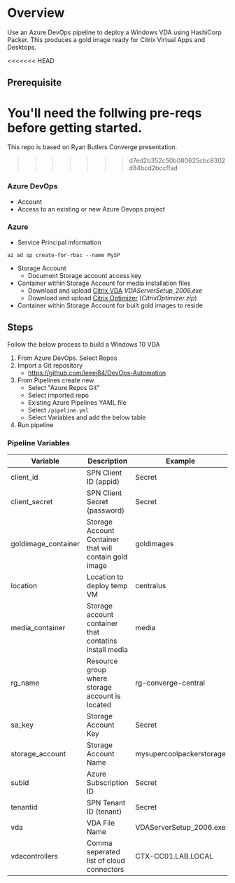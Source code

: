 # Overview
Use an Azure DevOps pipeline to deploy a Windows VDA using HashiCorp Packer.  This produces a gold image ready for Citrix Virtual Apps and Desktops.

<<<<<<< HEAD
## Prerequisite
You'll need the follwing pre-reqs before getting started.
=======
This repo is based on Ryan Butlers Converge presentation.
>>>>>>> d7ed2b352c50b080625cbc8302d84bcd2bccffad

### Azure DevOps
- Account 
- Access to an existing or new Azure Devops project

### Azure
- Service Principal information

`az ad sp create-for-rbac --name MySP`
- Storage Account
    - Document Storage account access key
- Container within Storage Account for media installation files
    - Download and upload [Citrix VDA](https://www.citrix.com/downloads/citrix-cloud/product-software/xenapp-and-xendesktop-service.html) *VDAServerSetup_2006.exe*
    - Download and upload [Citrix Optimizer](https://support.citrix.com/article/CTX224676) (*CitrixOptimizer.zip*)
- Container within Storage Account for built gold images to reside

## Steps
Follow the below process to build a Windows 10 VDA

1. From Azure DevOps. Select Repos
2. Import a Git repository
    - https://github.com/leeej84/DevOps-Automation
3. From Pipelines create new
    - Select "Azure Repos Git"
    - Select imported repo
    - Existing Azure Pipelines YAML file
    - Select `/pipeline.yml`
    - Select Variables and add the below table
4. Run pipeline

### Pipeline Variables
| Variable | Description | Example |
| -------- | ------------| ------- |  
| client_id | SPN Client ID (appid) | Secret |
| client_secret | SPN Client Secret (password) | Secret |
| goldimage_container | Storage Account Container that will contain gold image | goldimages |
| location | Location to deploy temp VM  | centralus |
| media_container | Storage account container that contatins install media | media|
| rg_name | Resource group where storage account is located | rg-converge-central |
| sa_key | Storage Account Key | Secret |
| storage_account | Storage Account Name | mysupercoolpackerstorage |
| subid | Azure Subscription ID | Secret |
| tenantid | SPN Tenant ID (tenant) | Secret |
| vda | VDA File Name | VDAServerSetup_2006.exe |
| vdacontrollers | Comma seperated list of cloud connectors | CTX-CC01.LAB.LOCAL |
